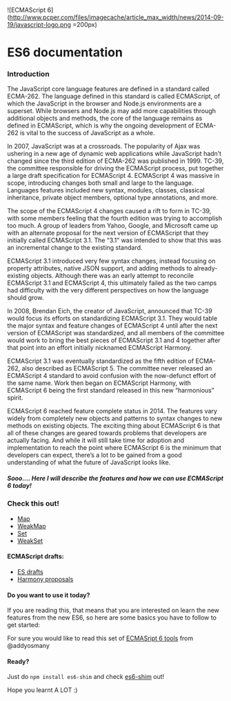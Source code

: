 ![ECMAScript 6](http://www.pcper.com/files/imagecache/article_max_width/news/2014-09-19/javascript-logo.png =200px)

# ES6 documentation

### Introduction

The JavaScript core language features are defined in a standard called ECMA-262. The language defined in this standard is called ECMAScript, of which the JavaScript in the browser and Node.js environments are a superset. While browsers and Node.js may add more capabilities through additional objects and methods, the core of the language remains as defined in ECMAScript, which is why the ongoing development of ECMA-262 is vital to the success of JavaScript as a whole.

In 2007, JavaScript was at a crossroads. The popularity of Ajax was ushering in a new age of dynamic web applications while JavaScript hadn’t changed since the third edition of ECMA-262 was published in 1999. TC-39, the committee responsible for driving the ECMAScript process, put together a large draft specification for ECMAScript 4. ECMAScript 4 was massive in scope, introducing changes both small and large to the language. Languages features included new syntax, modules, classes, classical inheritance, private object members, optional type annotations, and more.

The scope of the ECMAScript 4 changes caused a rift to form in TC-39, with some members feeling that the fourth edition was trying to accomplish too much. A group of leaders from Yahoo, Google, and Microsoft came up with an alternate proposal for the next version of ECMAScript that they initially called ECMAScript 3.1. The “3.1” was intended to show that this was an incremental change to the existing standard.

ECMAScript 3.1 introduced very few syntax changes, instead focusing on property attributes, native JSON support, and adding methods to already-existing objects. Although there was an early attempt to reconcile ECMAScript 3.1 and ECMAScript 4, this ultimately failed as the two camps had difficulty with the very different perspectives on how the language should grow.

In 2008, Brendan Eich, the creator of JavaScript, announced that TC-39 would focus its efforts on standardizing ECMAScript 3.1. They would table the major syntax and feature changes of ECMAScript 4 until after the next version of ECMAScript was standardized, and all members of the committee would work to bring the best pieces of ECMAScript 3.1 and 4 together after that point into an effort initially nicknamed ECMAScript Harmony.

ECMAScript 3.1 was eventually standardized as the fifth edition of ECMA-262, also described as ECMAScript 5. The committee never released an ECMAScript 4 standard to avoid confusion with the now-defunct effort of the same name. Work then began on ECMAScript Harmony, with ECMAScript 6 being the first standard released in this new “harmonious” spirit.

ECMAScript 6 reached feature complete status in 2014. The features vary widely from completely new objects and patterns to syntax changes to new methods on existing objects. The exciting thing about ECMAScript 6 is that all of these changes are geared towards problems that developers are actually facing. And while it will still take time for adoption and implementation to reach the point where ECMAScript 6 is the minimum that developers can expect, there’s a lot to be gained from a good understanding of what the future of JavaScript looks like.

##### Sooo.... Here I will describe the features and how we can use ECMAScript 6 today!

### Check this out!

* [Map](https://github.com/aganglada/ES6/wiki/Map)
* [WeakMap](https://github.com/aganglada/ES6/wiki/WeakMap)
* [Set](https://github.com/aganglada/ES6/wiki/Set)
* [WeakSet](https://github.com/aganglada/ES6/wiki/WeakSet)

#### ECMAScript drafts:

* [ES drafts](http://wiki.ecmascript.org/doku.php?id=harmony:specification_drafts)
* [Harmony proposals](http://wiki.ecmascript.org/doku.php?id=harmony:harmony)

#### Do you want to use it today?

If you are reading this, that means that you are interested on learn the new features from the new ES6, so here are some basics you have to
follow to get started:

For sure you would like to read this set of [ECMASript 6 tools](https://github.com/addyosmani/es6-tools) from @addyosmany

#### Ready?

Just do `npm install es6-shim` and check [es6-shim](https://github.com/paulmillr/es6-shim/) out!

Hope you learnt A LOT :)
